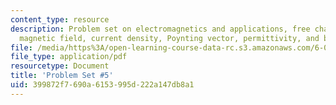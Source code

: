 ```yaml
---
content_type: resource
description: Problem set on electromagnetics and applications, free charge density,
  magnetic field, current density, Poynting vector, permittivity, and boundary conditions.
file: /media/https%3A/open-learning-course-data-rc.s3.amazonaws.com/6-013-electromagnetics-and-applications-fall-2005/399872f7690a6153995d222a147db8a1_ps5.pdf
file_type: application/pdf
resourcetype: Document
title: 'Problem Set #5'
uid: 399872f7-690a-6153-995d-222a147db8a1
---
```

